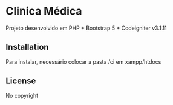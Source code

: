 # Clinica Médica
Projeto desenvolvido em PHP + Bootstrap 5 + Codeigniter v3.1.11

## Installation
Para instalar, necessário colocar a pasta /ci em xampp/htdocs


## License
No copyright

